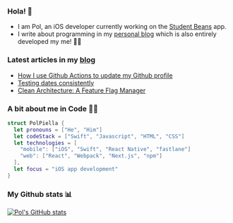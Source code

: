 ### Hola! 👋

* I am Pol, an iOS developer currently working on the [Student Beans](https://www.studentbeans.com/uk/apps) app.
* I write about programming in my [personal blog](https://www.polpiella.codes) which is also entirely developed my me! 🙋‍♂️

### Latest articles in my [blog](https://www.polpiella.codes)
- [How I use Github Actions to update my Github profile](https://polpiella.dev/updating-your-profile-readme-with-github-actions)
- [Testing dates consistently](https://polpiella.dev/testing-dates-consistently)
- [Clean Architecture: A Feature Flag Manager](https://polpiella.dev/clean-architecture-a-feature-flag-provider)

### A bit about me in Code 🧑‍💻

```swift
struct PolPiella {
  let pronouns = ["He", "Him"]
  let codeStack = ["Swift", "Javascript", "HTML", "CSS"]
  let technologies = [
    "mobile": ["iOS", "Swift", "React Native", "fastlane"]
    "web": ["React", "Webpack", "Next.js", "npm"]
  ],
  let focus = "iOS app development"
}
```

### My Github stats 📊

[![Pol's GitHub stats](https://github-readme-stats.vercel.app/api?username=pol-piella)](https://github.com/anuraghazra/github-readme-stats)